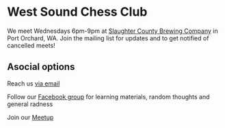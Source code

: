 # West Sound Chess Club

We meet Wednesdays 6pm-9pm at [Slaughter County Brewing Company](https://goo.gl/maps/MLYQGDA9BtWv36wX9) in Port Orchard, WA. Join the mailing list for updates and to get notified of cancelled meets!

## Asocial options

Reach us [via email](mailto:us@chessand.beer)

Follow our [Facebook group](https://www.facebook.com/events/slaughter-county-brewing-company/west-sound-chess-club-at-slaughter-county-brewery/1482100138480457/) for learning materials, random thoughts and general radness

Join our [Meetup](https://www.meetup.com/west-sound-chess-club/events/)
